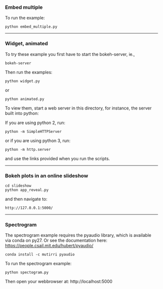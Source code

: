 ### Embed multiple

To run the example:

    python embed_multiple.py

---

### Widget, animated

To try these example you first have to start the bokeh-server, ie.,

    bokeh-server

Then run the examples:

    python widget.py

or

    python animated.py


To view them, start a web server in this directory, for instance, the server
built into python:

If you are using python 2, run:

    python -m SimpleHTTPServer

or if you are using python 3, run:

    python -m http.server

and use the links provided when you run the scripts.

---

### Bokeh plots in an online slideshow

    cd slideshow
    python app_reveal.py

and then navigate to:

    http://127.0.0.1:5000/

---

### Spectrogram

The spectrogram example requires the pyaudio library, which is available
via conda on py27. Or see the documentation here: https://people.csail.mit.edu/hubert/pyaudio/

    conda install -c mutirri pyaudio

To run the spectrogram example:

    python spectogram.py

Then open your webbrowser at: http://localhost:5000

